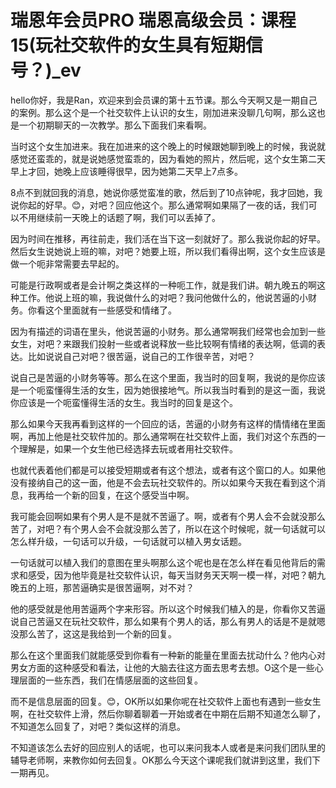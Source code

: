 # 瑞恩年会员PRO 瑞恩高级会员：课程15(玩社交软件的女生具有短期信号？)_ev

hello你好，我是Ran，欢迎来到会员课的第十五节课。那么今天啊又是一期自己的案例。那么这个是一个社交软件上认识的女生，刚加进来没聊几句啊，那么这也是一个初期聊天的一次教学。那么下面我们来看啊。

当时这个女生加进来。我在加进来的这个晚上的时候跟她聊到晚上的时候，我说就感觉还蛮乖的，就是说她感觉蛮乖的，因为看她的照片，然后呢，这个女生第二天早上才回，她晚上应该睡得很早，因为她第二天早上7点多。

8点不到就回我的消息，她说你感觉蛮准的歌，然后到了10点钟呢，我才回她，我说你起的好早。😊，对吧？回应他这个。那么通常啊如果隔了一夜的话，我们可以不用继续前一天晚上的话题了啊，我们可以丢掉了。

因为时间在推移，再往前走，我们活在当下这一刻就好了。那么我说你起的好早。然后女生说她说上班的嘛，对吧？她要上班，所以我们看得出啊，这个女生应该是做一个呃非常需要去早起的。

可能是行政啊或者是会计啊之类这样的一种呃工作，就是我们讲。朝九晚五的啊这种工作。他说上班的嘛，我说做什么的对吧？我问他做什么的，他说苦逼的小财务。你看这个里面就有一些感受和情绪了。

因为有描述的词语在里头，他说苦逼的小财务。那么通常啊我们经常也会加到一些女生，对吧？来跟我们投射一些或者说释放一些比较啊有情绪的表达啊，低调的表达。比如说说自己对吧？很苦逼，说自己的工作很辛苦，对吧？

说自己是苦逼的小财务等等。那么在这个里面，我当时的回复啊，我说的是你应该是一个呃蛮懂得生活的女生，因为她很接地气。所以我当时看到的是这一面，我说你应该是一个呃蛮懂得生活的女生。我当时的回复是这个。

那么如果今天我再看到这样的一个回应的话，苦逼的小财务有这样的情情绪在里面啊，再加上他是社交软件加的。那么通常啊在社交软件上面，我们对这个东西的一个理解是，如果一个女生他已经选择去玩或者用社交软件。

也就代表着他们都是可以接受短期或者有这个想法，或者有这个窗口的人。如果他没有接纳自己的这一面，他是不会去玩社交软件的。所以如果今天我在看到这个消息，我再给一个新的回复，在这个感受当中啊。

我可能会回啊如果有个男人是不是就不苦逼了。啊，或者有个男人会不会就没那么苦了，对吧？有个男人会不会就没那么苦了，所以在这个时候呢，就一句话就可以怎么样升级，一句话可以升级，一句话就可以植入男女话题。

一句话就可以植入我们的意图在里头啊那么这个呢也是在怎么样在看见他背后的需求和感受，因为他毕竟是社交软件认识，每天当财务天天啊一模一样，对吧？朝九晚五的上班，那苦逼确实是很苦逼啊，对不对？

他的感受就是他用苦逼两个字来形容。所以这个时候我们植入的是，你看你又苦逼说自己苦逼又在玩社交软件，那么如果有个男人的话，那么有男人的话是不是就嗯没那么苦了，这这是我给到一个新的回复。

那么在这个里面我们就能感受到你看有一种新的能量在里面去扰动什么？他内心对男女方面的这种感受和看法，让他的大脑去往这方面去思考去想。O这个是一些心理层面的一些东西，我们在情感层面的这些回复。

而不是信息层面的回复。😊，OK所以如果你呢在社交软件上面也有遇到一些女生啊，在社交软件上滑，然后你聊着聊着一开始或者在中期在后期不知道怎么聊了，不知道怎么回复了，对吧？类似这样的消息。

不知道该怎么去好的回应别人的话呢，也可以来问我本人或者是来问我们团队里的辅导老师啊，来教你如何去回复。OK那么今天这个课呢我们就讲到这里，我们下一期再见。

